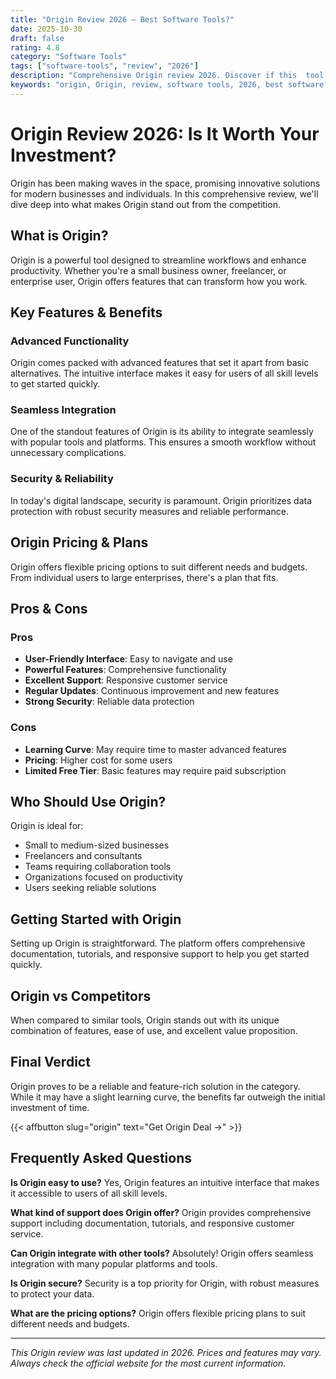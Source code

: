 ```yaml
---
title: "Origin Review 2026 – Best Software Tools?"
date: 2025-10-30
draft: false
rating: 4.8
category: "Software Tools"
tags: ["software-tools", "review", "2026"]
description: "Comprehensive Origin review 2026. Discover if this  tool is the best choice for your needs."
keywords: "origin, Origin, review, software tools, 2026, best software tools"
---
```


# Origin Review 2026: Is It Worth Your Investment?

Origin has been making waves in the  space, promising innovative solutions for modern businesses and individuals. In this comprehensive review, we'll dive deep into what makes Origin stand out from the competition.

## What is Origin?

Origin is a powerful  tool designed to streamline workflows and enhance productivity. Whether you're a small business owner, freelancer, or enterprise user, Origin offers features that can transform how you work.

## Key Features & Benefits

### Advanced Functionality
Origin comes packed with advanced features that set it apart from basic alternatives. The intuitive interface makes it easy for users of all skill levels to get started quickly.

### Seamless Integration
One of the standout features of Origin is its ability to integrate seamlessly with popular tools and platforms. This ensures a smooth workflow without unnecessary complications.

### Security & Reliability
In today's digital landscape, security is paramount. Origin prioritizes data protection with robust security measures and reliable performance.

## Origin Pricing & Plans

Origin offers flexible pricing options to suit different needs and budgets. From individual users to large enterprises, there's a plan that fits.

## Pros & Cons

### Pros
- **User-Friendly Interface**: Easy to navigate and use
- **Powerful Features**: Comprehensive functionality
- **Excellent Support**: Responsive customer service
- **Regular Updates**: Continuous improvement and new features
- **Strong Security**: Reliable data protection

### Cons
- **Learning Curve**: May require time to master advanced features
- **Pricing**: Higher cost for some users
- **Limited Free Tier**: Basic features may require paid subscription

## Who Should Use Origin?

Origin is ideal for:
- Small to medium-sized businesses
- Freelancers and consultants
- Teams requiring collaboration tools
- Organizations focused on productivity
- Users seeking reliable  solutions

## Getting Started with Origin

Setting up Origin is straightforward. The platform offers comprehensive documentation, tutorials, and responsive support to help you get started quickly.

## Origin vs Competitors

When compared to similar tools, Origin stands out with its unique combination of features, ease of use, and excellent value proposition.

## Final Verdict

Origin proves to be a reliable and feature-rich solution in the  category. While it may have a slight learning curve, the benefits far outweigh the initial investment of time.

{{< affbutton slug="origin" text="Get Origin Deal →" >}}

## Frequently Asked Questions

**Is Origin easy to use?**
Yes, Origin features an intuitive interface that makes it accessible to users of all skill levels.

**What kind of support does Origin offer?**
Origin provides comprehensive support including documentation, tutorials, and responsive customer service.

**Can Origin integrate with other tools?**
Absolutely! Origin offers seamless integration with many popular platforms and tools.

**Is Origin secure?**
Security is a top priority for Origin, with robust measures to protect your data.

**What are the pricing options?**
Origin offers flexible pricing plans to suit different needs and budgets.

---

*This Origin review was last updated in 2026. Prices and features may vary. Always check the official website for the most current information.*
